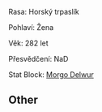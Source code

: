 
Rasa: Horský trpaslík

Pohlaví: Žena

Věk: 282 let

Přesvědčení: NaD

Stat Block: [Morgo Delwur](https://criticalrole.miraheze.org/wiki/Morgo_Delwur)


## Other
